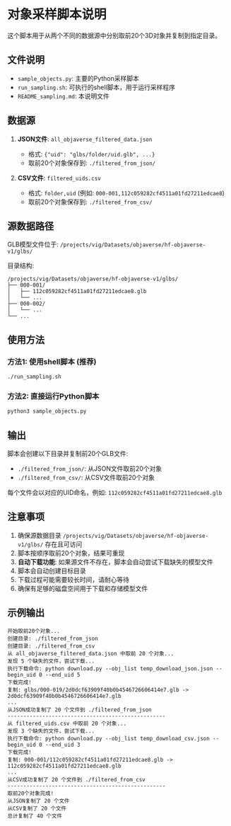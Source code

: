 # 对象采样脚本说明

这个脚本用于从两个不同的数据源中分别取前20个3D对象并复制到指定目录。

## 文件说明

- `sample_objects.py`: 主要的Python采样脚本
- `run_sampling.sh`: 可执行的shell脚本，用于运行采样程序
- `README_sampling.md`: 本说明文件

## 数据源

1. **JSON文件**: `all_objaverse_filtered_data.json`
   - 格式: `{"uid": "glbs/folder/uid.glb", ...}`
   - 取前20个对象保存到: `./filtered_from_json/`

2. **CSV文件**: `filtered_uids.csv`
   - 格式: `folder,uid` (例如: `000-001,112c059282cf4511a01fd27211edcae8`)
   - 取前20个对象保存到: `./filtered_from_csv/`

## 源数据路径

GLB模型文件位于: `/projects/vig/Datasets/objaverse/hf-objaverse-v1/glbs/`

目录结构:
```
/projects/vig/Datasets/objaverse/hf-objaverse-v1/glbs/
├── 000-001/
│   ├── 112c059282cf4511a01fd27211edcae8.glb
│   └── ...
├── 000-002/
│   └── ...
└── ...
```

## 使用方法

### 方法1: 使用shell脚本 (推荐)
```bash
./run_sampling.sh
```

### 方法2: 直接运行Python脚本
```bash
python3 sample_objects.py
```

## 输出

脚本会创建以下目录并复制前20个GLB文件:

- `./filtered_from_json/`: 从JSON文件取前20个对象
- `./filtered_from_csv/`: 从CSV文件取前20个对象

每个文件会以对应的UID命名，例如: `112c059282cf4511a01fd27211edcae8.glb`

## 注意事项

1. 确保源数据目录 `/projects/vig/Datasets/objaverse/hf-objaverse-v1/glbs/` 存在且可访问
2. 脚本按顺序取前20个对象，结果可重现
3. **自动下载功能**: 如果源文件不存在，脚本会自动尝试下载缺失的模型文件
4. 脚本会自动创建目标目录
5. 下载过程可能需要较长时间，请耐心等待
6. 确保有足够的磁盘空间用于下载和存储模型文件

## 示例输出

```
开始取前20个对象...
创建目录: ./filtered_from_json
创建目录: ./filtered_from_csv
从 all_objaverse_filtered_data.json 中取前 20 个对象...
发现 5 个缺失的文件，尝试下载...
执行下载命令: python download.py --obj_list temp_download_json.json --begin_uid 0 --end_uid 5
下载完成!
复制: glbs/000-019/2d0dcf63909f40b0b4546726606414e7.glb -> 2d0dcf63909f40b0b4546726606414e7.glb
...
从JSON成功复制了 20 个文件到 ./filtered_from_json
--------------------------------------------------
从 filtered_uids.csv 中取前 20 个对象...
发现 3 个缺失的文件，尝试下载...
执行下载命令: python download.py --obj_list temp_download_csv.json --begin_uid 0 --end_uid 3
下载完成!
复制: 000-001/112c059282cf4511a01fd27211edcae8.glb -> 112c059282cf4511a01fd27211edcae8.glb
...
从CSV成功复制了 20 个文件到 ./filtered_from_csv
--------------------------------------------------
取前20个对象完成!
从JSON复制了 20 个文件
从CSV复制了 20 个文件
总计复制了 40 个文件
```
